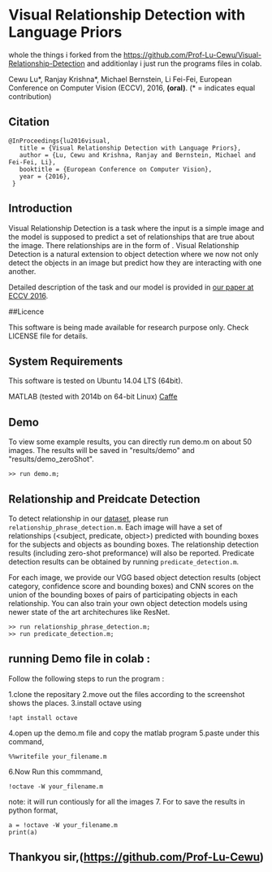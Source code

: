 # Visual Relationship Detection with Language Priors

whole the things i forked from the https://github.com/Prof-Lu-Cewu/Visual-Relationship-Detection and additionlay i just run the programs files in colab.

Cewu Lu\*, Ranjay Krishna\*, Michael Bernstein, Li Fei-Fei, 
European Conference on Computer Vision (ECCV), 2016, 
**(oral)**. (\* = indicates equal contribution)

## Citation
```
@InProceedings{lu2016visual,
   title = {Visual Relationship Detection with Language Priors},
   author = {Lu, Cewu and Krishna, Ranjay and Bernstein, Michael and Fei-Fei, Li},
   booktitle = {European Conference on Computer Vision},
   year = {2016},
 }
 ```

## Introduction
Visual Relationship Detection is a task where the input is a simple image and the model is supposed to predict a set of relationships that are true about the image. There relationships are in the form of <subject-predicate-object>. Visual Relationship Detection is a natural extension to object detection where we now not only detect the objects in an image but predict how they are interacting with one another.

Detailed description of the task and our model is provided in [our paper at ECCV 2016](http://cs.stanford.edu/people/ranjaykrishna/vrd/).

##Licence

This software is being made available for research purpose only. Check LICENSE file for details.

## System Requirements
This software is tested on Ubuntu 14.04 LTS (64bit).

MATLAB (tested with 2014b on 64-bit Linux)
[Caffe](http://caffe.berkeleyvision.org/installation.html#prequequisites)

## Demo
To view some example results, you can directly run demo.m on about 50 images. The results will be saved in "results/demo" and "results/demo_zeroShot".
```
>> run demo.m;
```

## Relationship and Preidcate Detection 
To detect relationship in our [dataset](http://cs.stanford.edu/people/ranjaykrishna/vrd/), please run `relationship_phrase_detection.m`. Each image will have a set of relationships (<subject, predicate, object>) predicted with bounding boxes for the subjects and objects as bounding boxes. The relationship detection results (including zero-shot preformance) will also be reported. Predicate detection results can be obtained by running `predicate_detection.m`. 

For each image, we provide our VGG based object detection results (object category, confidence score and bounding boxes) and CNN scores on the union of the bounding boxes of pairs of participating objects in each relationship. You can also train your own object detection models using newer state of the art architechures like ResNet. 
```
>> run relationship_phrase_detection.m;
>> run predicate_detection.m;
```

## running Demo file in colab :
Follow the following steps to run the program :

1.clone the repositary
2.move out the files according to the screenshot shows the places.
3.install octave using 
```
!apt install octave
```
4.open up the demo.m file and copy the matlab program
5.paste under this command,
```
%%writefile your_filename.m
```
6.Now Run this commmand,
```
!octave -W your_filename.m
```
note: it will run contiously for all the images
7. For to save the results in python format,
```
a = !octave -W your_filename.m
print(a)
```
## Thankyou sir,(https://github.com/Prof-Lu-Cewu)



